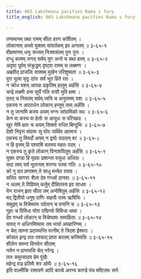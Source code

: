 ```yaml
---
title: 065 Lakshmana pacifies Rama s fury
title_english: 065 Lakshmana pacifies Rama s fury

---
```


<div class="audioEmbed"  caption="श्रीराम-हरिसीताराममूर्ति-घनपाठिभ्यां वचनम्" src="https://archive.org/download/Ramayana-recitation-Sriram-harisItArAmamUrti-Ghanapaati-v2/Kanda_3/Kanda_3_ARK-065-Lakshmana_Krodho_Upashamanam.mp3"></div>

तप्यमानम् तथा रामम् सीता हरण कर्शितम् ।  
लोकानाम् अभवे युक्तम् सांवर्तकम् इव अनलम् ॥ ३-६५-१  
वीक्षमाणम् धनुः सज्यम् निःश्वसंतम् पुनः पुनः ।  
दग्धु कामम् जगत् सर्वम् युग अन्ते च यथा हरम् ॥ ३-६५-२  
अदृष्ट पूर्वम् संक्रुद्धम् दृष्ट्वा रामम् स लक्ष्मणः ।  
अब्रवीत् प्रांजलिः वाक्यम् मुखेन परिशुष्यता ॥ ३-६५-३  
पुरा भूत्वा मृदुः दांतः सर्व भूत हिते रतः ।  
न क्रोध वशम् आपन्नः प्रकृतिम् हातुम् अर्हसि ॥ ३-६५-४  
चन्द्रे लक्ष्मीः प्रभा सूर्ये गतिः वायौ भुवि क्षमा ।  
एतत् च नियतम् सर्वम् त्वयि च अनुत्तमम् यशः ॥ ३-६५-५  
एकस्य न अपराधेन लोकान् हन्तुम् त्वम् अर्हसि ।  
न तु जानामि कस्य अयम् भग्नः सांग्रामिको रथः ॥ ३-६५-६  
केन वा कस्य वा हेतोः स आयुधः स परिच्छदः ।  
खुर नेमि क्षतः च अयम् सिक्तो रुधिर बिन्दुभिः ॥ ३-६५-७  
देशो निवृत्त संग्रामः सु घोरः पार्थिव आत्मज ।  
एकस्य तु विमर्दो अयम् न द्वयोः वदताम् वर ॥ ३-६५-८  
न हि वृत्तम् हि पश्यामि बलस्य महतः पदम् ।  
न एकस्य तु कृते लोकान् विनाशयितुम् अर्हसि ॥ ३-६५-९  
युक्त दण्डा हि मृदवः प्रशान्ता वसुधा अधिपाः ।  
सदा त्वम् सर्व भूतानाम् शरण्यः परमा गतिः ॥ ३-६५-१०  
को नु दार प्रणाशम् ते साधु मन्येत राघव ।  
सरितः सागराः शैला देव गन्धर्व दानवाः ॥ ३-६५-११  
न अलम् ते विप्रियम् कर्तुम् दीक्षितस्य इव साधवः ।  
येन राजन् हृता सीता तम् अन्वेषितुम् अर्हसि ॥ ३-६५-१२  
मद् द्वितीयो धनुष् पाणिः सहायैः परम ऋषिभिः ।  
समुद्रम् च विचेष्यामः पर्वतान् च वनानि च ॥ ३-६५-१३  
गुहाः च विविधा घोरा पद्मिन्यो विविधाः थथा ।  
देव गन्धर्व लोकान् च विचेष्यामः समाहिताः ॥ ३-६५-१४  
यावत् न अधिगमिष्यामः तव भार्या अपहारिणम् ।  
न चेत् साम्ना प्रदास्यन्ति पत्नीम् ते त्रिदश ईश्वराः ।  
कोसल इन्द्र ततः पश्चात् प्राप्त कालम् करिष्यसि ॥ ३-६५-१५  
शीलेन साम्ना विनयेन सीताम्  
नयेन न प्राप्स्यसि चेत् नरेन्द्र ।  
ततः समुत्सादय हेम पुंखैः  
महेन्द्र वज्र प्रतिमैः शर ओघैः ॥ ३-६५-१६  
इति वाल्मीकि रामायणे आदि काव्ये अरण्य काण्डे पंच षष्टितमः सर्गः